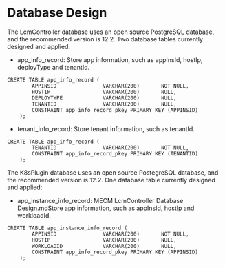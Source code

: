 Database Design
=============
The LcmController database uses an open source PostgreSQL database, and the recommended version is 12.2. Two database
 tables currently designed and applied:
                                    
- app_info_record: Store app information, such as appInsId, hostIp, deployType and tenantId.
```
CREATE TABLE app_info_record (
    	APPINSID               VARCHAR(200)       NOT NULL,
    	HOSTIP                 VARCHAR(200)       NULL,
    	DEPLOYTYPE             VARCHAR(200)       NULL,
    	TENANTID               VARCHAR(200)       NULL,
    	CONSTRAINT app_info_record_pkey PRIMARY KEY (APPINSID)
    );
```
- tenant_info_record: Store tenant information, such as tenantId.
```
CREATE TABLE app_info_record (
    	TENANTID               VARCHAR(200)       NOT NULL,
    	CONSTRAINT app_info_record_pkey PRIMARY KEY (TENANTID)
    );
```
The K8sPlugin database uses an open source PostegreSQL database, and the recommended version is 12.2. One database
 table currently designed and applied:
 
- app_instance_info_record: MECM LcmController Database Design.mdStore app information, such as appInsId, hostIp and
 workloadId.
```
CREATE TABLE app_instance_info_record (
    	APPINSID               VARCHAR(200)       NOT NULL,
    	HOSTIP                 VARCHAR(200)       NULL,
    	WORKLOADID             VARCHAR(200)       NULL,
    	CONSTRAINT app_info_record_pkey PRIMARY KEY (APPINSID)
    );
```